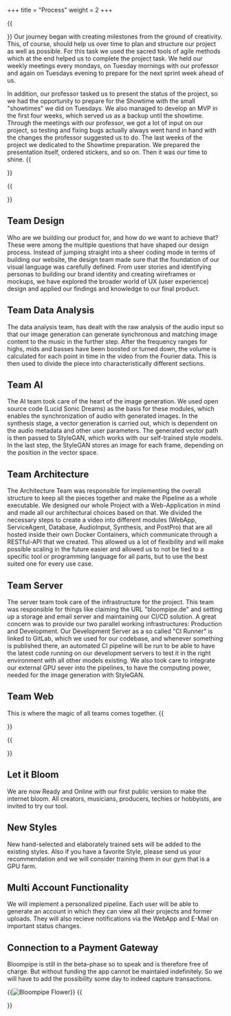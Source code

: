 +++
title = "Process"
weight = 2
+++

{{<section title="The Process">}}
Our journey began with creating milestones from the ground of creativity. This, of course, should help us over time to plan and structure our project as well as possible. For this task we used the sacred tools of agile methods which at the end helped us to complete the project task. We held our weekly meetings every mondays, on Tuesday mornings with our professor and again on Tuesdays evening to prepare for the next sprint week ahead of us.

In addition, our professor tasked us to present the status of the project, so we had the opportunity to prepare for the Showtime with the small "showtimes" we did on Tuesdays. We also managed to develop an MVP in the first four weeks, which served us as a backup until the showtime. Through the meetings with our professor, we got a lot of input on our project, so testing and fixing bugs actually always went hand in hand with the changes the professor suggested us to do. The last weeks of the project we dedicated to the Showtime preparation. We prepared the presentation itself, ordered stickers, and so on. Then it was our time to shine.
{{</section>}}

{{<section title="Teams">}}
## Team Design
Who are we building our product for, and how do we want to achieve that? These were among the multiple questions that have shaped our design process. Instead of jumping straight into a sheer coding mode in terms of building our website, the design team made sure that the foundation of our visual language was carefully defined. From user stories and identifying personas to building our brand identity and creating wireframes or mockups, we have explored the broader world of UX (user experience) design and applied our findings and knowledge to our final product.

## Team Data Analysis
The data analysis team, has dealt with the raw analysis of the audio input so that our image generation can generate synchronous and matching image content to the music in the further step. After the frequency ranges for highs, mids and basses have been boosted or turned down, the volume is calculated for each point in time in the video from the Fourier data. This is then used to divide the piece into characteristically different sections.

## Team AI
The AI team took care of the heart of the image generation. We used open source code (Lucid Sonic Dreams) as the basis for these modules, which enables the synchronization of audio with generated images. In the synthesis stage, a vector generation is carried out, which is dependent on the audio metadata and other user parameters. The generated vector path is then passed to StyleGAN, which works with our self-trained style models. In the last step, the StyleGAN stores an image for each frame, depending on the position in the vector space.

## Team Architecture
The Architecture Team was responsible for implementing the overall structure to keep all the pieces together and make the Pipeline as a whole executable. We designed our whole Project with a Web-Application in mind and made all our architectural choices based on that. We divided the necessary steps to create a video into different modules (WebApp, ServiceAgent, Database, AudioInput, Synthesis, and PostPro) that are all hosted inside their own Docker Containers, which communicate through a RESTful-API that we created. This allowed us a lot of flexibility and will make possible scaling in the future easier and allowed us to not be tied to a specific tool or programming language for all parts, but to use the best suited one for every use case.

## Team Server
The server team took care of the infrastructure for the project. This team was responsible for things like claiming the URL "bloompipe.de" and setting up a storage and email server and maintaining our CI/CD solution. A great concern was to provide our two parallel working infrastructures: Production and Development. Our Development Server as a so called "CI Runner" is linked to GitLab, which we used for our codebase, and whenever something is published there, an automated CI pipeline will be run to be able to have the latest code running on our development servers to test it in the right environment with all other models existing. We also took care to integrate our external GPU sever into the pipelines, to have the computing power, needed for the image generation with StyleGAN.

## Team Web
This is where the magic of all teams comes together.
{{</section>}}

{{<section title="Future">}}
## Let it Bloom
We are now Ready and Online with our first public version to make the internet bloom. All creators, musicians, producers, techies or hobbyists, are invited to try our tool.

## New Styles
New hand-selected and elaborately trained sets will be added to the existing styles. Also if you have a favorite Style, please send us your recommendation and we will consider training them in our gym that is a GPU farm.

## Multi Account Functionality
We will implement a personalized pipeline. Each user will be able to generate an account in which they can view all their projects and former uploads. They will also recieve notifications via the WebApp and E-Mail on important status changes.

## Connection to a Payment Gateway
Bloompipe is still in the beta-phase so to speak and is therefore free of charge. But without funding the app cannot be maintaied indefinitely. So we will have to add the possibility some day to indeed capture transactions.

{{<image src="img-bp-flower.jpg" alt="Bloompipe Flower" caption="Rendering by Max Blank">}}
{{</section>}}
